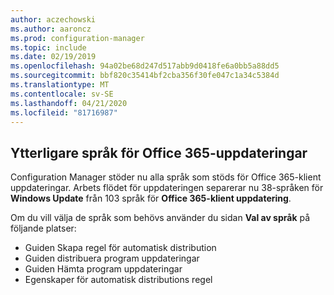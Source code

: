 ```yaml
---
author: aczechowski
ms.author: aaroncz
ms.prod: configuration-manager
ms.topic: include
ms.date: 02/19/2019
ms.openlocfilehash: 94a02be68d247d517abb9d0418fe6a0bb5a88dd5
ms.sourcegitcommit: bbf820c35414bf2cba356f30fe047c1a34c5384d
ms.translationtype: MT
ms.contentlocale: sv-SE
ms.lasthandoff: 04/21/2020
ms.locfileid: "81716987"
---
```

## <a name="additional-languages-for-office-365-updates"></a><a name="bkmk_o365lang"></a>Ytterligare språk för Office 365-uppdateringar
<!--3555955-->

Configuration Manager stöder nu alla språk som stöds för Office 365-klient uppdateringar. Arbets flödet för uppdateringen separerar nu 38-språken för **Windows Update** från 103 språk för **Office 365-klient uppdatering**. 

Om du vill välja de språk som behövs använder du sidan **Val av språk** på följande platser:
- Guiden Skapa regel för automatisk distribution
- Guiden distribuera program uppdateringar
- Guiden Hämta program uppdateringar
- Egenskaper för automatisk distributions regel

